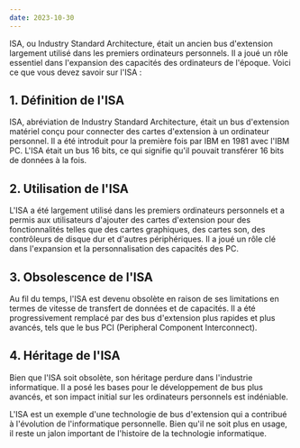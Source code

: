 ```yaml
---
date: 2023-10-30
---
```


ISA, ou Industry Standard Architecture, était un ancien bus d'extension largement utilisé dans les premiers ordinateurs personnels. Il a joué un rôle essentiel dans l'expansion des capacités des ordinateurs de l'époque. Voici ce que vous devez savoir sur l'ISA :

## **1. Définition de l'ISA**

ISA, abréviation de Industry Standard Architecture, était un bus d'extension matériel conçu pour connecter des cartes d'extension à un ordinateur personnel. Il a été introduit pour la première fois par IBM en 1981 avec l'IBM PC. L'ISA était un bus 16 bits, ce qui signifie qu'il pouvait transférer 16 bits de données à la fois.

## **2. Utilisation de l'ISA**

L'ISA a été largement utilisé dans les premiers ordinateurs personnels et a permis aux utilisateurs d'ajouter des cartes d'extension pour des fonctionnalités telles que des cartes graphiques, des cartes son, des contrôleurs de disque dur et d'autres périphériques. Il a joué un rôle clé dans l'expansion et la personnalisation des capacités des PC.

## **3. Obsolescence de l'ISA**

Au fil du temps, l'ISA est devenu obsolète en raison de ses limitations en termes de vitesse de transfert de données et de capacités. Il a été progressivement remplacé par des bus d'extension plus rapides et plus avancés, tels que le bus PCI (Peripheral Component Interconnect).

## **4. Héritage de l'ISA**

Bien que l'ISA soit obsolète, son héritage perdure dans l'industrie informatique. Il a posé les bases pour le développement de bus plus avancés, et son impact initial sur les ordinateurs personnels est indéniable.

L'ISA est un exemple d'une technologie de bus d'extension qui a contribué à l'évolution de l'informatique personnelle. Bien qu'il ne soit plus en usage, il reste un jalon important de l'histoire de la technologie informatique.
